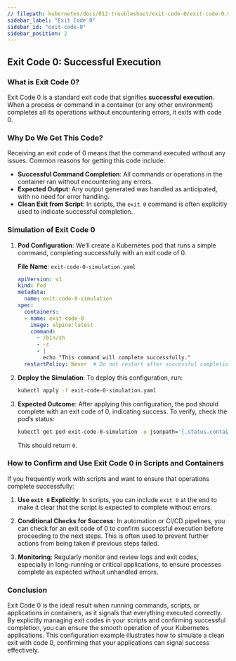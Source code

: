 ```yaml
---
// filepath: kubernetes/docs/012-troubleshoot/exit-code-0/exit-code-0.md
sidebar_label: "Exit Code 0"
sidebar_id: "exit-code-0"
sidebar_position: 2
---
```


## Exit Code 0: Successful Execution

### What is Exit Code 0?
Exit Code 0 is a standard exit code that signifies **successful execution**. When a process or command in a container (or any other environment) completes all its operations without encountering errors, it exits with code 0.

### Why Do We Get This Code?
Receiving an exit code of 0 means that the command executed without any issues. Common reasons for getting this code include:

- **Successful Command Completion**: All commands or operations in the container ran without encountering any errors.
- **Expected Output**: Any output generated was handled as anticipated, with no need for error handling.
- **Clean Exit from Script**: In scripts, the `exit 0` command is often explicitly used to indicate successful completion.

### Simulation of Exit Code 0

1. **Pod Configuration**:
   We’ll create a Kubernetes pod that runs a simple command, completing successfully with an exit code of 0.

   **File Name**: `exit-code-0-simulation.yaml`

   ```yaml
   apiVersion: v1
   kind: Pod
   metadata:
     name: exit-code-0-simulation
   spec:
     containers:
     - name: exit-code-0
       image: alpine:latest
       command:
         - /bin/sh
         - -c
         - |
           echo "This command will complete successfully."
     restartPolicy: Never  # Do not restart after successful completion
   ```

2. **Deploy the Simulation**:
   To deploy this configuration, run:
   ```bash
   kubectl apply -f exit-code-0-simulation.yaml
   ```

3. **Expected Outcome**:
   After applying this configuration, the pod should complete with an exit code of 0, indicating success. To verify, check the pod’s status:
   ```bash
   kubectl get pod exit-code-0-simulation -o jsonpath='{.status.containerStatuses[0].state.terminated.exitCode}'
   ```
   This should return `0`.

### How to Confirm and Use Exit Code 0 in Scripts and Containers

If you frequently work with scripts and want to ensure that operations complete successfully:

1. **Use `exit 0` Explicitly**:
   In scripts, you can include `exit 0` at the end to make it clear that the script is expected to complete without errors.

2. **Conditional Checks for Success**:
   In automation or CI/CD pipelines, you can check for an exit code of 0 to confirm successful execution before proceeding to the next steps. This is often used to prevent further actions from being taken if previous steps failed.

3. **Monitoring**:
   Regularly monitor and review logs and exit codes, especially in long-running or critical applications, to ensure processes complete as expected without unhandled errors.

### Conclusion
Exit Code 0 is the ideal result when running commands, scripts, or applications in containers, as it signals that everything executed correctly. By explicitly managing exit codes in your scripts and confirming successful completion, you can ensure the smooth operation of your Kubernetes applications. This configuration example illustrates how to simulate a clean exit with code 0, confirming that your applications can signal success effectively.